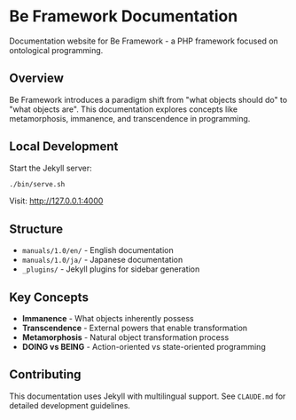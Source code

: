 # Be Framework Documentation

Documentation website for Be Framework - a PHP framework focused on ontological programming.

## Overview

Be Framework introduces a paradigm shift from "what objects should do" to "what objects are". This documentation explores concepts like metamorphosis, immanence, and transcendence in programming.

## Local Development

Start the Jekyll server:

```bash
./bin/serve.sh
```

Visit: http://127.0.0.1:4000

## Structure

- `manuals/1.0/en/` - English documentation
- `manuals/1.0/ja/` - Japanese documentation
- `_plugins/` - Jekyll plugins for sidebar generation

## Key Concepts

- **Immanence** - What objects inherently possess
- **Transcendence** - External powers that enable transformation  
- **Metamorphosis** - Natural object transformation process
- **DOING vs BEING** - Action-oriented vs state-oriented programming

## Contributing

This documentation uses Jekyll with multilingual support. See `CLAUDE.md` for detailed development guidelines.